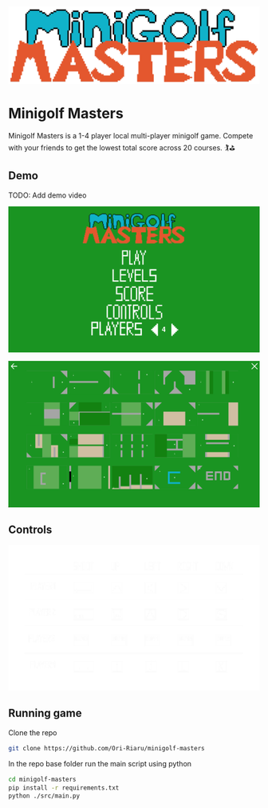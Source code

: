 ![Minigolf Masters Logo](assets/title.png)

# Minigolf Masters

Minigolf Masters is a 1-4 player local multi-player minigolf game. Compete with your friends to get the lowest total score across 20 courses. 🏌️⛳

## Demo

TODO: Add demo video

![Title Screen](.github/title-screen.png)

![Level select screen](.github/level-select.png)

## Controls

![Controls: Player 1: Shoot = enter, Movement = arrow keys. Player 2: Shoot = control, Movement W A S D. Player 3: Shoot = num 0, Movement = num 8 num 4 num 6 num 5. Player 4: Shoot space, I J L K ](.github/playercontrols.png)

## Running game

Clone the repo

```bash
git clone https://github.com/Ori-Riaru/minigolf-masters
```

In the repo base folder run the main script using python

```bash
cd minigolf-masters
pip install -r requirements.txt 
python ./src/main.py
```
